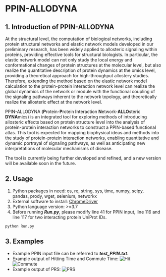 # PPIN-ALLODYNA
## 1. Introduction of PPIN-ALLODYNA

At the structural level, the computation of biological networks, including protein structural networks and elastic network models developed in our preliminary research, has been widely applied to allosteric signaling within proteins, providing effective tools for structural biologists. In particular, the elastic network model can not only study the local energy and conformational changes of protein structures at the molecular level, but also realize the quantitative description of protein dynamics at the omics level, providing a theoretical approach for high-throughput allostery studies. Therefore, extending the method based on the elastic network model calculation to the protein-protein interaction network level can realize the global dynamics of the network or module with the functional coupling of the signaling pathways inherent to the network topology, and theoretically realize the allosteric effect at the network level.
  
PPIN-ALLODYNA (**P**rotein-**P**rotein **I**nteraction **N**etwork-**ALLO**steric **DYNA**mics) is an integrated tool for exploring methods of introducing allosteric effects based on protein structure level into the analysis of protein-protein interaction networks to construct a PPIN-based functional atlas. This tool is expected for mapping biophysical ideas and methods into the study of protein-protein interaction networks, enabling quantitative and dynamic portrayal of signaling pathways, as well as anticipating new interpretations of molecular mechanisms of disease.
  
The tool is currently being further developed and refined, and a new version will be available soon in the future.

## 2. Usage
  1) Python packages in need: os, re, string, sys, time, numpy, scipy, pandas, prody, wget, selenium, networkx
  2) External software to install: [ChromeDriver](https://sites.google.com/a/chromium.org/chromedriver/home)
  3) Python language version: >=3.7
  4) Before running ***Run.py***, please modify line 41 for PPIN input, line 116 and line 117 for two interacting protein UniProt IDs.
  ```
  python Run.py
  ```

## 3. Examples

- Example PPIN input file can be referred to ***test_PPIN.txt***.
- Example output of Hitting Time and Commute Time:
  ![Hit](https://github.com/JudeYu99/PPIN-ALLODYNA/main/OUTPUTS/hit.png "Hitting Time")  
  ![Commute](https://github.com/JudeYu99/PPIN-ALLODYNA/main/OUTPUTS/commute.png "Commute Time")
- Example output of PRS:
  ![PRS](https://github.com/JudeYu99/PPIN-ALLODYNA/main/OUTPUTS/prs_heatmap.png "PRS")


  
